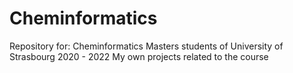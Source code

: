 # Cheminformatics
Repository for:
Cheminformatics Masters students of University of Strasbourg 2020 - 2022
My own projects related to the course

